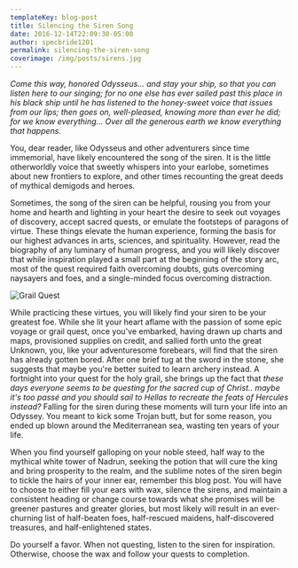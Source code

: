 ```yaml
---
templateKey: blog-post
title: Silencing the Siren Song
date: 2016-12-14T22:09:30-05:00
author: spmcbride1201
permalink: silencing-the-siren-song
coverimage: /img/posts/sirens.jpg
---
```


_Come this way, honored Odysseus... and stay your ship, so that you can listen here to our singing; for no one else has ever sailed past this place in his black ship until he has listened to the honey-sweet voice that issues from our lips; then goes on, well-pleased, knowing more than ever he did; for we know everything... Over all the generous earth we know everything that happens._

You, dear reader, like Odysseus and other adventurers since time immemorial, have likely encountered the song of the siren. It is the little otherworldly voice that sweetly whispers into your earlobe, sometimes about new frontiers to explore, and other times recounting the great deeds of mythical demigods and heroes.

Sometimes, the song of the siren can be helpful, rousing you from your home and hearth and lighting in your heart the desire to seek out voyages of discovery, accept sacred quests, or emulate the footsteps of paragons of virtue. These things elevate the human experience, forming the basis for our highest advances in arts, sciences, and spirituality. However, read the biography of any luminary of human progress, and you will likely discover that while inspiration played a small part at the beginning of the story arc, most of the quest required faith overcoming doubts, guts overcoming naysayers and foes, and a single-minded focus overcoming distraction.

![Grail Quest](/img/posts/grail.jpg)

While practicing these virtues, you will likely find your siren to be your greatest foe. While she lit your heart aflame with the passion of some epic voyage or grail quest, once you've embarked, having drawn up charts and maps, provisioned supplies on credit, and sallied forth unto the great Unknown, you, like your adventuresome forebears, will find that the siren has already gotten bored. After one brief tug at the sword in the stone, she suggests that maybe you're better suited to learn archery instead. A fortnight into your quest for the holy grail, she brings up the fact that _these days everyone seems to be questing for the sacred cup of Christ.. maybe it's too passé and you should sail to Hellas to recreate the feats of Hercules instead?_ Falling for the siren during these moments will turn your life into an Odyssey. You meant to kick some Trojan butt, but for some reason, you ended up blown around the Mediterranean sea, wasting ten years of your life.

When you find yourself galloping on your noble steed, half way to the mythical white tower of Nadrun, seeking the potion that will cure the king and bring prosperity to the realm, and the sublime notes of the siren begin to tickle the hairs of your inner ear, remember this blog post. You will have to choose to either fill your ears with wax, silence the sirens, and maintain a consistent heading or change course towards what she promises will be greener pastures and greater glories, but most likely will result in an ever-churning list of half-beaten foes, half-rescued maidens, half-discovered treasures, and half-enlightened states.

Do yourself a favor. When not questing, listen to the siren for inspiration. Otherwise, choose the wax and follow your quests to completion.
